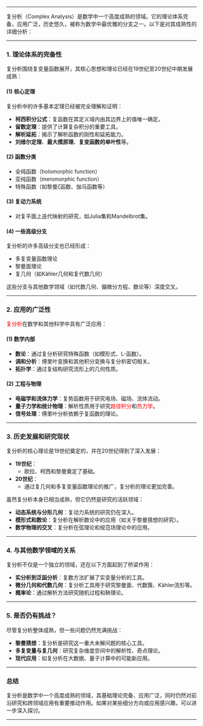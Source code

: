 
---

复分析（Complex Analysis）是数学中一个高度成熟的领域。它的理论体系完备，应用广泛，历史悠久，被称为数学中最优雅的分支之一。以下是对其成熟性的详细分析：

---

### **1. 理论体系的完备性**

复分析围绕复变量函数展开，其核心思想和理论已经在19世纪至20世纪中期发展成熟：

#### **(1) 核心定理**
复分析中的许多基本定理已经被完全理解和证明：
- **柯西积分公式**：复函数在其定义域内由其边界上的值唯一确定。
- **留数定理**：提供了计算复杂积分的重要工具。
- **解析延拓**：揭示了解析函数的刚性和延拓能力。
- **刘维尔定理**、**最大模原理**、**复变函数的单叶性**等。

#### **(2) 函数分类**
- 全纯函数（holomorphic function）
- 亚纯函数（meromorphic function）
- 特殊函数（如黎曼ζ函数、伽马函数等）

#### **(3) 复动力系统**
- 对复平面上迭代映射的研究，如Julia集和Mandelbrot集。

#### **(4) 一些高级分支**
复分析的许多高级分支也已经形成：
- 多复变量函数理论
- 黎曼面理论
- 复几何（如Kähler几何和复代数几何）

这些分支与其他数学领域（如代数几何、偏微分方程、数论等）深度交叉。

---

### **2. 应用的广泛性**

<span style="color:rgb(255, 0, 0)">复分析</span>在数学和其他科学中具有广泛应用：
#### **(1) 数学内部**
- **数论**：通过复分析研究特殊函数（如模形式、L-函数）。
- **调和分析**：傅里叶变换和其他积分变换与复分析密切相关。
- **拓扑学**：通过复结构研究流形上的几何性质。

#### **(2) 工程与物理**
- **电磁学和流体力学**：复势函数用于研究电场、磁场、流体流动。
- **量子力学和统计物理**：解析性质用于研究<span style="color:rgb(255, 0, 0)">路径积分</span>和<span style="color:rgb(255, 0, 0)">热力学</span>。
- **信号处理**：傅里叶分析依赖于复函数的理论。

---

### **3. 历史发展和研究现状**

复分析的核心理论是19世纪奠定的，并在20世纪得到了深入发展：
- **19世纪**：
  - 欧拉、柯西和黎曼奠定了基础。
- **20世纪**：
  - 通过复几何和多复变量函数理论的推广，复分析的理论更加完善。

虽然复分析本身已相当成熟，但它仍然是研究的活跃领域：
- **动态系统与分形几何**：复动力系统的研究仍在深入。
- **模形式和数论**：复分析在解析数论中的应用（如关于黎曼猜想的研究）。
- **数学物理的交叉**：复分析在弦理论和规范场理论中的应用。

---

### **4. 与其他数学领域的关系**

复分析不仅是一个独立的领域，还在以下方面起到了桥梁作用：
- **实分析到泛函分析**：复数方法扩展了实变量分析的工具。
- **微分几何和代数几何**：复分析工具用于研究黎曼面、代数簇、Kähler流形等。
- **概率论**：通过解析方法研究随机过程和鞅理论。

---

### **5. 是否仍有挑战？**

尽管复分析整体成熟，但一些问题仍然充满挑战：
- **黎曼猜想**：复分析是研究这一重大未解问题的核心工具。
- **多复变量与复几何**：研究复杂维度空间中的解析性、奇点理论。
- **现代应用**：如复分析在大数据、量子计算中的可能新应用。

---

### **总结**

复分析是数学中一个高度成熟的领域，其基础理论完备、应用广泛，同时仍然对前沿研究和跨领域应用有重要推动作用。如果对某些细分方向或应用感兴趣，可以进一步深入探讨。

---


